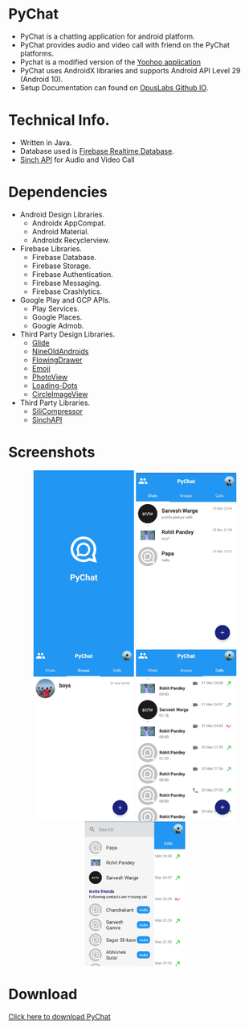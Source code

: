 # PyChat

* PyChat is a chatting application for android platform.
* PyChat provides audio and video call with friend on the PyChat platforms.
* Pychat is a modified version of the [Yoohoo application](https://www.codelist.cc/mobile/235944-yoohoo-v53-android-chatting-app-with-voice-video-calls-voice-messages-groups-firebase-complete-app.html)
* PyChat uses AndroidX libraries and supports Android API Level 29 (Android 10).
* Setup Documentation can found on [OpusLabs Github IO](https://opuslabsin.github.io/doc-yoohoo/).

# Technical Info.
* Written in Java.
* Database used is [Firebase Realtime Database](https://firebase.google.com/).
* [Sinch API](https://www.sinch.com/) for Audio and Video Call

# Dependencies
* Android Design Libraries.
    * Androidx AppCompat.
    * Android Material.
    * Androidx Recyclerview.
* Firebase Libraries.
    * Firebase Database.
    * Firebase Storage.
    * Firebase Authentication.
    * Firebase Messaging.
    * Firebase Crashlytics.
* Google Play and GCP APIs. 
    * Play Services.
    * Google Places. 
    * Google Admob.
* Third Party Design Libraries.
    * [Glide](https://github.com/bumptech/glide)
    * [NineOldAndroids](https://github.com/JakeWharton/NineOldAndroids)
    * [FlowingDrawer](https://github.com/mxn21/FlowingDrawer)
    * [Emoji](https://github.com/vanniktech/Emoji)
    * [PhotoView](https://github.com/chrisbanes/PhotoView)
    * [Loading-Dots](https://github.com/EyalBira/loading-dots)
    * [CircleImageView](https://github.com/hdodenhof/CircleImageView)
* Third Party Libraries.
    * [SiliCompressor](https://github.com/Tourenathan-G5organisation/SiliCompressor)
    * [SinchAPI](https://download.sinch.com/android/3.17.4/sinch-android-rtc-3.17.4.zip)

# Screenshots
<div align="center">
<img src="https://github.com/gupta-shrinath/PyChat/blob/master/images/PyChat%20Screen.jpg"  align="center" width="200" alt="App Screen">
<img src="https://github.com/gupta-shrinath/PyChat/blob/master/images/Chats.jpg"  align="center"width="200" alt="Chats">
<img src="https://github.com/gupta-shrinath/PyChat/blob/master/images/Groups.jpg" align="center"width="200" alt="Groups">
<img src="https://github.com/gupta-shrinath/PyChat/blob/master/images/Call%20Log.jpg" align="center" width=200 alt="Call Log">
<img src="https://github.com/gupta-shrinath/PyChat/blob/master/images/Invite.jpg" align="center" width=200 alt="Invite">
</div>   

# Download
[Click here to download PyChat](https://github.com/gupta-shrinath/PyChat/tree/master/apk/apk-debug.apk)
